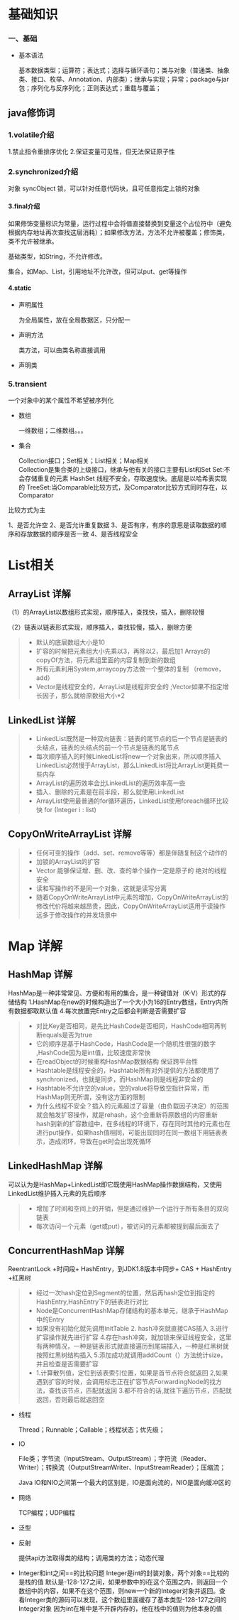 # 基础知识

### 一、基础

*   基本语法

    基本数据类型；运算符；表达式；选择与循环语句；类与对象（普通类、抽象类、接口、枚举、Annotation、内部类）；继承与实现；异常；package与jar包；序列化与反序列化；正则表达式；重载与覆盖；

## java修饰词

### 1.volatile介绍
1.禁止指令重排序优化  2.保证变量可见性，但无法保证原子性
### 2.synchronized介绍
对象 syncObject 锁，可以针对任意代码块，且可任意指定上锁的对象
#### 3.final介绍
如果修饰变量标识为常量，运行过程中会将值直接替换到变量这个占位符中（避免根据内存地址再次查找这层消耗）；如果修改方法，方法不允许被覆盖；修饰类，类不允许被继承。

基础类型，如String，不允许修改。

集合，如Map、List，引用地址不允许改，但可以put、get等操作
#### 4.static
*   声明属性

    为全局属性，放在全局数据区，只分配一
*   声明方法

    类方法，可以由类名称直接调用
*   声明类

### 5.transient
一个对象中的某个属性不希望被序列化



*   数组

    一维数组；二维数组。。。

*   集合

    Collection接口；Set相关；List相关；Map相关  
Collection是集合类的上级接口，继承与他有关的接口主要有List和Set
Set:不会存储重复的元素
HashSet 线程不安全，存取速度快。底层是以哈希表实现的
TreeSet:当Comparable比较方式，及Comparator比较方式同时存在，以Comparator

比较方式为主

1、是否允许空
2、是否允许重复数据
3、是否有序，有序的意思是读取数据的顺序和存放数据的顺序是否一致
4、是否线程安全

  
 #    List相关
 ## ArrayList 详解   
  
（1）的ArrayList以数组形式实现，顺序插入，查找快，插入，删除较慢

（2）链表以链表形式实现，顺序插入，查找较慢，插入，删除方便

>* 默认的底层数组大小是10
>*  扩容的时候把元素组大小先乘以3，再除以2，最后加1 Arrays的copyOf方法，将元素组里面的内容复制到新的数组
>* 所有元素利用System,arraycopy方法做一个整体的复制  （remove，add）
>*  Vector是线程安全的，ArrayList是线程非安全的   ;Vector如果不指定增长因子，那么就给原数组大小*2

 ## LinkedList 详解
>* LinkedList既然是一种双向链表：链表的尾节点的后一个节点是链表的头结点，链表的头结点的前一个节点是链表的尾节点
>* 每次顺序插入的时候LinkedList将new一个对象出来，所以顺序插入LinkedList必然慢于ArrayList，那么LinkedList将比ArrayList更耗费一些内存
>* ArrayList的遍历效率会比LinkedList的遍历效率高一些
>* 插入、删除的元素是在前半段，那么就使用LinkedList
>* ArrayList使用最普通的for循环遍历，LinkedList使用foreach循环比较快    for (Integer i : list)
 
 ## CopyOnWriteArrayList 详解
>* 任何可变的操作（add、set、remove等等）都是伴随复制这个动作的
>* 加锁的ArrayList的扩容
>* Vector  能够保证增、删、改、查的单个操作一定是原子的  绝对的线程安全
>* 读和写操作的不是同一个对象，这就是读写分离
>* 随着CopyOnWriteArrayList中元素的增加，CopyOnWriteArrayList的修改代价将越来越昂贵，因此，CopyOnWriteArrayList适用于读操作远多于修改操作的并发场景中

 # Map 详解

 ##   HashMap 详解
HashMap是一种非常常见、方便和有用的集合，是一种键值对（K-V）形式的存储结构
1.HashMap在new的时候构造出了一个大小为16的Entry数组，Entry内所有数据都取默认值 4.每次放置完Entry之后都会判断是否需要扩容
>* 对比Key是否相同，是先比HashCode是否相同，HashCode相同再判断equals是否为true
>* 它的顺序是基于HashCode，HashCode是一个随机性很强的数字  ,HashCode因为是int值，比较速度非常快
>* 在readObject的时候重构HashMap数据结构 保证跨平台性
>* Hashtable是线程安全的，Hashtable所有对外提供的方法都使用了synchronized，也就是同步，而HashMap则是线程非安全的
>* Hashtable不允许空的value，空的value将导致空指针异常，而HashMap则无所谓，没有这方面的限制
>* 为什么线程不安全？插入的元素超过了容量（由负载因子决定）的范围就会触发扩容操作，就是rehash，这个会重新将原数组的内容重新hash到新的扩容数组中，在多线程的环境下，存在同时其他的元素也在进行put操作，如果hash值相同，可能出现同时在同一数组下用链表表示，造成闭环，导致在get时会出现死循环

 ##   **LinkedHashMap** 详解
可以认为是HashMap+LinkedList即它既使用HashMap操作数据结构，又使用LinkedList维护插入元素的先后顺序

>* 增加了时间和空间上的开销，但是通过维护一个运行于所有条目的双向链表
>* 每次访问一个元素（get或put），被访问的元素都被提到最后面去了

 ##   **ConcurrentHashMap** 详解

ReentrantLock +时间段+ HashEntry，到JDK1.8版本中同步+ CAS + HashEntry +红黑树

>* 经过一次hash定位到Segment的位置，然后再hash定位到指定的HashEntry,HashEntry下的链表进行对比
>* Node是ConcurrentHashMap存储结构的基本单元，继承于HashMap中的Entry
>* 如果没有初始化就先调用initTable 2. hash冲突就直接CAS插入 3.进行扩容操作就先进行扩容 4.存在hash冲突，就加锁来保证线程安全，这里有两种情况，一种是链表形式就直接遍历到尾端插入，一种是红黑树就按照红黑树结构插入 5.添加成功就调用addCount（）方法统计size，并且检查是否需要扩容
>* 1.计算散列值，定位到该表索引位置，如果是首节点符合就返回 2,如果遇到扩容的时候，会调用标志正在扩容节点ForwardingNode的找方法，查找该节点，匹配就返回 3.都不符合的话,就往下遍历节点，匹配就返回，否则最后就返回空

 

*   线程

    Thread；Runnable；Callable；线程状态；优先级；

*   IO

    File类；字节流（InputStream、OutputStream）；字符流（Reader、Writer）；转换流（OutputStreamWriter、InputStreamReader）；压缩流；

     Java IO和NIO之间第一个最大的区别是，IO是面向流的，NIO是面向缓冲区的

*   网络

    TCP编程；UDP编程

*   泛型

*   反射

    提供api方法取得类的结构；调用类的方法；动态代理
*   Integer和int之间==的比较问题
Integer是int的封装对象，两个对象==比较的是栈的值
默认是-128-127之间，如果参数中的i在这个范围之内，则返回一个数组中的内容，如果不在这个范围，则new一个新的Integer对象并返回。查看Integer类的源码可以发现，这个数组里面缓存了基本类型-128-127之间的Integer对象
因为int在堆中是不开辟内存的，他在栈中的值则为他本身的值
